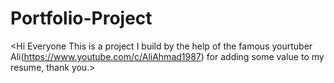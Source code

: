 # Portfolio-Project
<Hi Everyone This is a project I build by the help of the famous yourtuber Ali(https://www.youtube.com/c/AliAhmad1987) for adding some value to my resume, thank you.>
